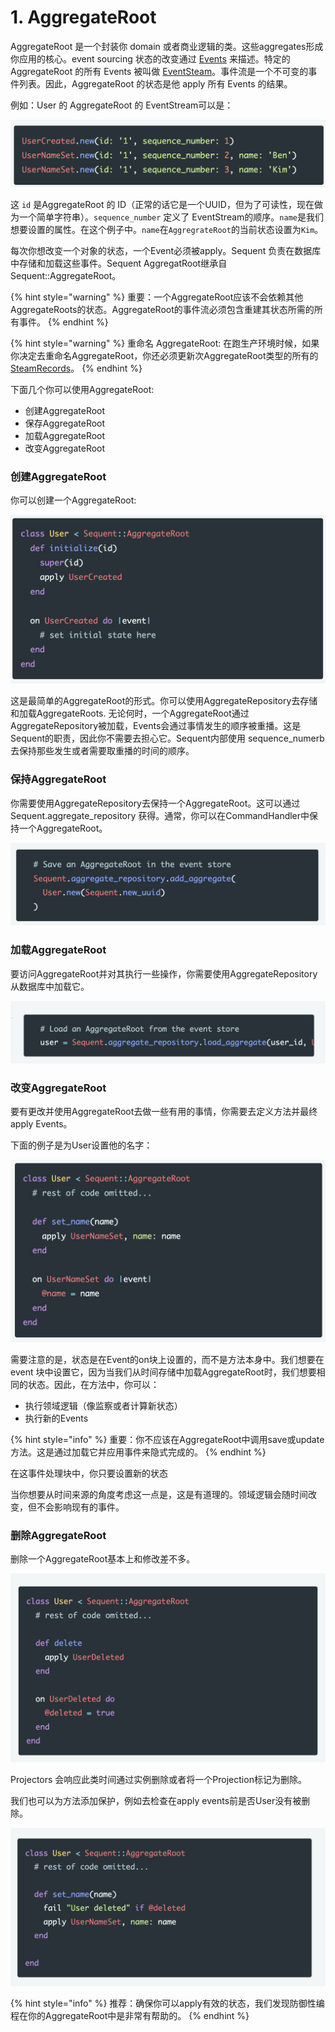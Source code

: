 # 1. AggregateRoot

AggregateRoot 是一个封装你 domain 或者商业逻辑的类。这些aggregates形成你应用的核心。event sourcing 状态的改变通过 [Events](2.-event.md) 来描述。特定的 AggregateRoot 的所有 Events 被叫做 [EventSteam](14.-eventstream.md)。事件流是一个不可变的事件列表。因此，AggregateRoot 的状态是他 apply 所有 Events 的结果。

例如：User 的 AggregateRoot 的 EventStream可以是：

![](<../.gitbook/assets/image (2).png>)

这 `id` 是AggregateRoot 的 ID（正常的话它是一个UUID，但为了可读性，现在做为一个简单字符串）。`sequence_number` 定义了 EventStream的顺序。`name`是我们想要设置的属性。在这个例子中。`name`在`AggregrateRoot`的当前状态设置为`Kim`。

每次你想改变一个对象的状态，一个Event必须被apply。Sequent 负责在数据库中存储和加载这些事件。Sequent AggregatRoot继承自 Sequent::AggregateRoot。

{% hint style="warning" %}
重要：一个AggregateRoot应该不会依赖其他AggregateRoots的状态。AggregateRoot的事件流必须包含重建其状态所需的所有事件。
{% endhint %}

{% hint style="warning" %}
重命名 AggregateRoot: 在跑生产环境时候，如果你决定去重命名AggregateRoot，你还必须更新次AggregateRoot类型的所有的 [SteamRecords](15.-eventstore.md)。
{% endhint %}

下面几个你可以使用AggregateRoot:

* 创建AggregateRoot
* 保存AggregateRoot
* 加载AggregateRoot
* 改变AggregateRoot

### 创建AggregateRoot

你可以创建一个AggregateRoot:

![](<../.gitbook/assets/image (3).png>)

这是最简单的AggregateRoot的形式。你可以使用AggregateRepository去存储和加载AggregateRoots. 无论何时，一个AggregateRoot通过AggregateRepository被加载，Events会通过事情发生的顺序被重播。这是Sequent的职责，因此你不需要去担心它。Sequent内部使用 sequence\_numerb 去保持那些发生或者需要取重播的时间的顺序。

### 保持AggregateRoot

你需要使用AggregateRepository去保持一个AggregateRoot。这可以通过Sequent.aggregate\_repository 获得。通常，你可以在CommandHandler中保持一个AggregateRoot。

![](<../.gitbook/assets/image (7).png>)

### 加载AggregateRoot

要访问AggregateRoot并对其执行一些操作，你需要使用AggregateRepository从数据库中加载它。

![](<../.gitbook/assets/image (1).png>)

### 改变AggregateRoot

要有更改并使用AggregateRoot去做一些有用的事情，你需要去定义方法并最终apply Events。

下面的例子是为User设置他的名字：

![](<../.gitbook/assets/image (5).png>)

需要注意的是，状态是在Event的on块上设置的，而不是方法本身中。我们想要在event 块中设置它，因为当我们从时间存储中加载AggregateRoot时，我们想要相同的状态。因此，在方法中，你可以：

* 执行领域逻辑（像监察或者计算新状态）
* 执行新的Events

{% hint style="info" %}
重要：你不应该在AggregateRoot中调用save或update方法。这是通过加载它并应用事件来隐式完成的。
{% endhint %}

在这事件处理块中，你只要设置新的状态

当你想要从时间来源的角度考虑这一点是，这是有道理的。领域逻辑会随时间改变，但不会影响现有的事件。

### 删除AggregateRoot

删除一个AggregateRoot基本上和修改差不多。

![](<../.gitbook/assets/image (6).png>)

Projectors 会响应此类时间通过实例删除或者将一个Projection标记为删除。

我们也可以为方法添加保护，例如去检查在apply events前是否User没有被删除。

![](<../.gitbook/assets/image (4).png>)

{% hint style="info" %}
推荐：确保你可以apply有效的状态，我们发现防御性编程在你的AggregateRoot中是非常有帮助的。
{% endhint %}
